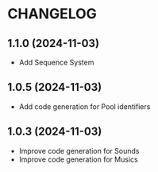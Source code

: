 # CHANGELOG


## 1.1.0 (2024-11-03)
- Add Sequence System

## 1.0.5 (2024-11-03)
- Add code generation for Pool identifiers

## 1.0.3 (2024-11-03)
- Improve code generation for Sounds
- Improve code generation for Musics